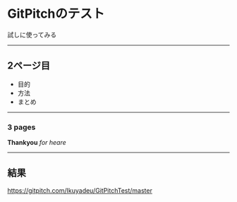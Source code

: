 # GitPitchのテスト

試しに使ってみる

---

## 2ページ目

* 目的
* 方法
* まとめ

---
###  3 pages
**Thankyou**
*for heare*

---
## 結果
https://gitpitch.com/Ikuyadeu/GitPitchTest/master